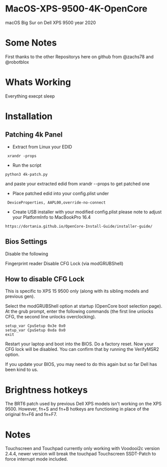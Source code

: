# MacOS-XPS-9500-4K-OpenCore
macOS Big Sur on Dell XPS 9500 year 2020

# Some Notes
First thanks to the other Repositorys here on github from @zachs78 and @robotblox

# Whats Working
Everything execpt sleep


# Installation

## Patching 4k Panel
- Extract from Linux your EDID
```
 xrandr -props
```

- Run the script
```
python3 4k-patch.py 
```

and paste your extracted edid from xrandr --props to get patched one

- Place patched edid into your config.plist under 
```
 DeviceProperties, AAPL00,override-no-connect
```
- Create USB installer with your modified config.plist
please note to adjust your PlatformInfo to MacBookPro 16.4

```
https://dortania.github.io/OpenCore-Install-Guide/installer-guide/
```

## Bios Settings

Disable the following

Fingerprint reader
Disable CFG Lock (via modGRUBShell)

## How to disable CFG Lock

This is specific to XPS 15 9500 only (along with its sibling models and previous gen).

Select the modGRUBShell option at startup (OpenCore boot selection page). At the grub prompt, enter the following commands (the first line unlocks CFG, the second line unlocks overclocking).

```
setup_var CpuSetup 0x3e 0x0
setup_var CpuSetup 0xda 0x0
exit
```

Restart your laptop and boot into the BIOS. Do a factory reset. Now your CFG lock will be disabled. You can confirm that by running the VerifyMSR2 option.

If you update your BIOS, you may need to do this again but so far Dell has been kind to us.



# Brightness hotkeys
The BRT6 patch used by previous Dell XPS models isn't working on the XPS 9500. However, fn+S and fn+B hotkeys are functioning in place of the original fn+F6 and fn+F7.

# Notes
Touchscreen and Touchpad currently only working with Voodooi2c version 2.4.4, newer version will break the touchpad
Touchscreen SSDT-Patch to force interrupt mode included.
